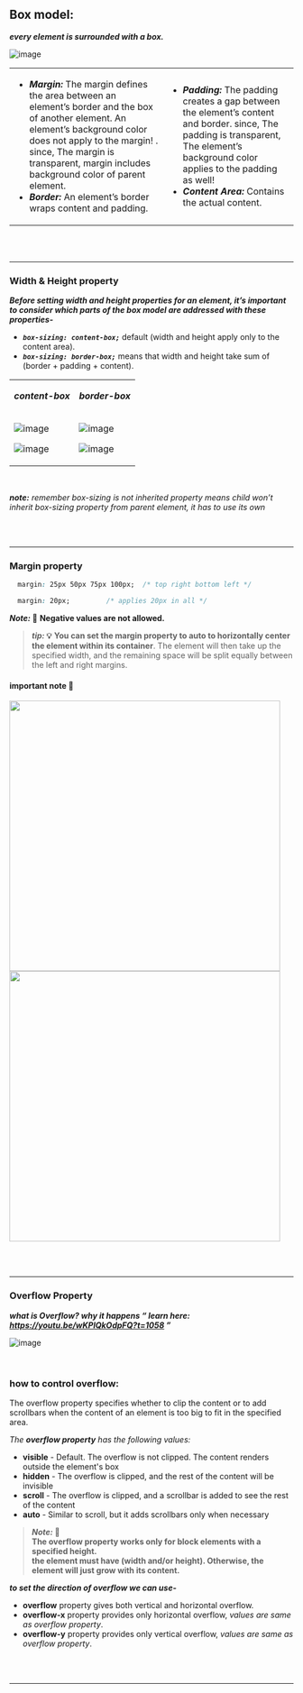 ## Box model:
***every element is surrounded with a box.***

![image](https://user-images.githubusercontent.com/63545175/186343526-922e7126-bb1c-4d15-b416-de51c2074da9.png)

<table>
<tr>
<td> 
  
  - ***Margin:*** The margin defines the area between an element’s border and the box of another element. An element’s background color does not apply to the margin! . since, The margin is transparent, margin includes background color of parent element.  
  - ***Border:*** An element’s border wraps content and padding.
</td>
<td> 
  
  - ***Padding:*** The padding creates a gap between the element’s content and border. since, The padding is transparent, The element’s background color applies to the padding as well!
  - ***Content Area:*** Contains the actual content.
</td>
</tr>
</table>


<br/>

<br/>

---

### Width & Height property
***Before setting width and height properties for an element, it’s important to consider which parts of the box model are addressed with these properties-***

  - ***```box-sizing: content-box;```***   default (width and height apply only to the content area).
  - ***```box-sizing: border-box;```***   means that width and height take sum of (border + padding + content).

<table>
<tr>
<td> 
  
***content-box***
  
</td>
<td> 
  
***border-box***
  
</td>
</tr>
<tr>
<td> 
    
![image](https://user-images.githubusercontent.com/63545175/186345543-83e96ac9-0200-4663-8b16-01c81dfde32b.png)

![image](https://user-images.githubusercontent.com/63545175/186345564-dbd476da-408c-4e32-87a5-769576ba9785.png)
  
</td>
<td> 
    
![image](https://user-images.githubusercontent.com/63545175/186345707-b9ae20d7-1e48-4f83-9956-cea9de28d394.png)

![image](https://user-images.githubusercontent.com/63545175/186345738-6edf4bb3-2927-4adc-a75a-1a00ef6862ea.png)

</td>
</tr>
</table>


<br/>

***note:** remember box-sizing is not inherited property means child won’t inherit box-sizing property from parent element, it has to use its own*


<br/>

<br/>

---

### Margin property
```css
  margin: 25px 50px 75px 100px;  /* top right bottom left */
```

```css
  margin: 20px;			/* applies 20px in all */
```

***Note:* 📝** **Negative values are not allowed.**

> ***tip:* 💡** **You can set the margin property to auto to horizontally center the element within its container**. The element will then take up the specified width, and the remaining space will be split equally between the left and right margins.



#### important note 📝
<img src="https://user-images.githubusercontent.com/63545175/186353007-115d39ac-cc1a-41d0-bd64-2777e03b1c6b.png" width="480px"> <img src="https://user-images.githubusercontent.com/63545175/186353025-6dbaf0c4-a412-4fcf-9388-51373596f986.png" width="480px">


<br/>

<br/>

---

### Overflow Property 
***what is Overflow? why it happens “ learn here: https://youtu.be/wKPlQkOdpFQ?t=1058 ”***

![image](https://user-images.githubusercontent.com/63545175/186355612-75b3ce86-d19a-452e-b67e-1f9b7395dc73.png)


<br/>

### how to control overflow: 	
The overflow property specifies whether to clip the content or to add scrollbars when the content of an element is too big to fit in the specified area.

*The **overflow property** has the following values:*
  - **visible** - Default. The overflow is not clipped. The content renders outside the element's box
  - **hidden** - The overflow is clipped, and the rest of the content will be invisible
  - **scroll** - The overflow is clipped, and a scrollbar is added to see the rest of the content
  - **auto** - Similar to scroll, but it adds scrollbars only when necessary


> ***Note:* 📝  
> The overflow property works only for block elements with a specified height. <br/>
> the element must have (width and/or height). Otherwise, the element will just grow with its content.**


***to set the direction of overflow we can use-***
  - **overflow** property gives both vertical and horizontal overflow.
  - **overflow-x** property provides only horizontal overflow, *values are same as overflow property*.
  - **overflow-y** property provides only vertical overflow, *values are same as overflow property*.

<br/>

<br/>

---




